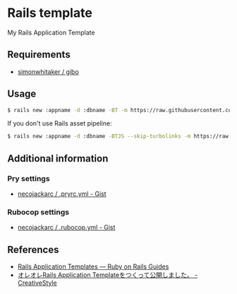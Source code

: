 # Rails template
My Rails Application Template

## Requirements
- [simonwhitaker / gibo](https://github.com/simonwhitaker/gibo)

## Usage
```bash
$ rails new :appname -d :dbname -BT -m https://raw.githubusercontent.com/necojackarc/rails-template/master/template.rb
```

If you don't use Rails asset pipeline:

```bash
$ rails new :appname -d :dbname -BTJS --skip-turbolinks -m https://raw.githubusercontent.com/necojackarc/rails-template/master/template.rb
```

## Additional information
### Pry settings
- [necojackarc / .pryrc.yml - Gist](https://gist.github.com/necojackarc/4b747325a55a1f9deeb0)

### Rubocop settings
- [necojackarc / .rubocop.yml - Gist](https://gist.github.com/necojackarc/f3c8323441b1bfc0d4f4)

## References
- [Rails Application Templates — Ruby on Rails Guides](http://guides.rubyonrails.org/rails_application_templates.html)
- [オレオレRails Application Templateをつくって公開しました。 - CreativeStyle](http://kadoppe.com/archives/2015/04/rails-application-template.html)
